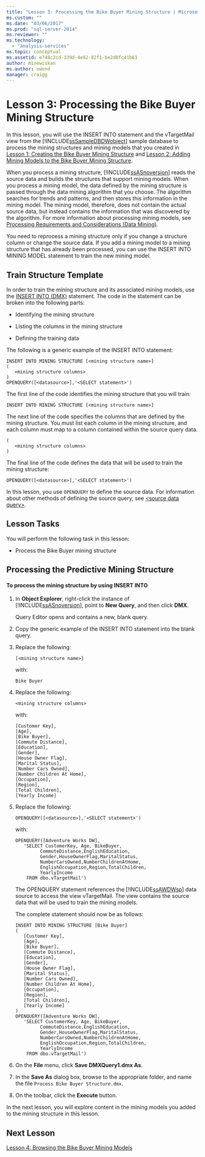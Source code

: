 ```yaml
---
title: "Lesson 3: Processing the Bike Buyer Mining Structure | Microsoft Docs"
ms.custom: ""
ms.date: "03/06/2017"
ms.prod: "sql-server-2014"
ms.reviewer: ""
ms.technology: 
  - "analysis-services"
ms.topic: conceptual
ms.assetid: e748c2cd-339d-4e82-82f1-be2d0fc41b61
author: minewiskan
ms.author: owend
manager: craigg
---
```

# Lesson 3: Processing the Bike Buyer Mining Structure
  In this lesson, you will use the INSERT INTO statement and the vTargetMail view from the [!INCLUDE[ssSampleDBDWobject](../includes/sssampledbdwobject-md.md)] sample database to process the mining structures and mining models that you created in [Lesson 1: Creating the Bike Buyer Mining Structure](../../2014/tutorials/lesson-1-creating-the-bike-buyer-mining-structure.md) and [Lesson 2: Adding Mining Models to the Bike Buyer Mining Structure](../../2014/tutorials/lesson-2-adding-mining-models-to-the-bike-buyer-mining-structure.md).  
  
 When you process a mining structure, [!INCLUDE[ssASnoversion](../includes/ssasnoversion-md.md)] reads the source data and builds the structures that support mining models. When you process a mining model, the data defined by the mining structure is passed through the data mining algorithm that you choose. The algorithm searches for trends and patterns, and then stores this information in the mining model. The mining model, therefore, does not contain the actual source data, but instead contains the information that was discovered by the algorithm. For more information about processing mining models, see [Processing Requirements and Considerations &#40;Data Mining&#41;](../../2014/analysis-services/data-mining/processing-requirements-and-considerations-data-mining.md).  
  
 You need to reprocess a mining structure only if you change a structure column or change the source data. If you add a mining model to a mining structure that has already been processed, you can use the INSERT INTO MINING MODEL statement to train the new mining model.  
  
## Train Structure Template  
 In order to train the mining structure and its associated mining models, use the [INSERT INTO &#40;DMX&#41;](/sql/dmx/insert-into-dmx) statement. The code in the statement can be broken into the following parts:  
  
-   Identifying the mining structure  
  
-   Listing the columns in the mining structure  
  
-   Defining the training data  
  
 The following is a generic example of the INSERT INTO statement:  
  
```  
INSERT INTO MINING STRUCTURE [<mining structure name>]  
(  
   <mining structure columns>  
)  
OPENQUERY([<datasource>],'<SELECT statement>')  
```  
  
 The first line of the code identifies the mining structure that you will train:  
  
```  
INSERT INTO MINING STRUCTURE [<mining structure name>]  
```  
  
 The next line of the code specifies the columns that are defined by the mining structure. You must list each column in the mining structure, and each column must map to a column contained within the source query data.  
  
```  
(  
   <mining structure columns>  
)  
```  
  
 The final line of the code defines the data that will be used to train the mining structure:  
  
```  
OPENQUERY([<datasource>],'<SELECT statement>')  
```  
  
 In this lesson, you use `OPENQUERY` to define the source data. For information about other methods of defining the source query, see [&#60;source data query&#62;](/sql/dmx/source-data-query).  
  
## Lesson Tasks  
 You will perform the following task in this lesson:  
  
-   Process the Bike Buyer mining structure  
  
## Processing the Predictive Mining Structure  
  
#### To process the mining structure by using INSERT INTO  
  
1.  In **Object Explorer**, right-click the instance of [!INCLUDE[ssASnoversion](../includes/ssasnoversion-md.md)], point to **New Query**, and then click **DMX**.  
  
     Query Editor opens and contains a new, blank query.  
  
2.  Copy the generic example of the INSERT INTO statement into the blank query.  
  
3.  Replace the following:  
  
    ```  
    [<mining structure name>]   
    ```  
  
     with:  
  
    ```  
    Bike Buyer  
    ```  
  
4.  Replace the following:  
  
    ```  
    <mining structure columns>  
    ```  
  
     with:  
  
    ```  
    [Customer Key],  
    [Age],  
    [Bike Buyer],  
    [Commute Distance],  
    [Education],  
    [Gender],  
    [House Owner Flag],  
    [Marital Status],  
    [Number Cars Owned],  
    [Number Children At Home],  
    [Occupation],  
    [Region],  
    [Total Children],  
    [Yearly Income]  
    ```  
  
5.  Replace the following:  
  
    ```  
    OPENQUERY([<datasource>],'<SELECT statement>')  
    ```  
  
     with:  
  
    ```  
    OPENQUERY([Adventure Works DW],  
       'SELECT CustomerKey, Age, BikeBuyer,  
             CommuteDistance,EnglishEducation,  
             Gender,HouseOwnerFlag,MaritalStatus,  
             NumberCarsOwned,NumberChildrenAtHome,   
             EnglishOccupation,Region,TotalChildren,  
             YearlyIncome   
        FROM dbo.vTargetMail')  
    ```  
  
     The OPENQUERY statement references the [!INCLUDE[ssAWDWsp](../includes/ssawdwsp-md.md)] data source to access the view vTargetMail. The view contains the source data that will be used to train the mining models.  
  
     The complete statement should now be as follows:  
  
    ```  
    INSERT INTO MINING STRUCTURE [Bike Buyer]  
    (  
       [Customer Key],  
       [Age],  
       [Bike Buyer],  
       [Commute Distance],  
       [Education],  
       [Gender],  
       [House Owner Flag],  
       [Marital Status],  
       [Number Cars Owned],  
       [Number Children At Home],  
       [Occupation],  
       [Region],  
       [Total Children],  
       [Yearly Income]     
    )  
    OPENQUERY([Adventure Works DW],  
       'SELECT CustomerKey, Age, BikeBuyer,  
             CommuteDistance,EnglishEducation,  
             Gender,HouseOwnerFlag,MaritalStatus,  
             NumberCarsOwned,NumberChildrenAtHome,   
             EnglishOccupation,Region,TotalChildren,  
             YearlyIncome   
        FROM dbo.vTargetMail')  
    ```  
  
6.  On the **File** menu, click **Save DMXQuery1.dmx As**.  
  
7.  In the **Save As** dialog box, browse to the appropriate folder, and name the file `Process Bike Buyer Structure.dmx`.  
  
8.  On the toolbar, click the **Execute** button.  
  
 In the next lesson, you will explore content in the mining models you added to the mining structure in this lesson.  
  
## Next Lesson  
 [Lesson 4: Browsing the Bike Buyer Mining Models](../../2014/tutorials/lesson-4-browsing-the-bike-buyer-mining-models.md)  
  
  
